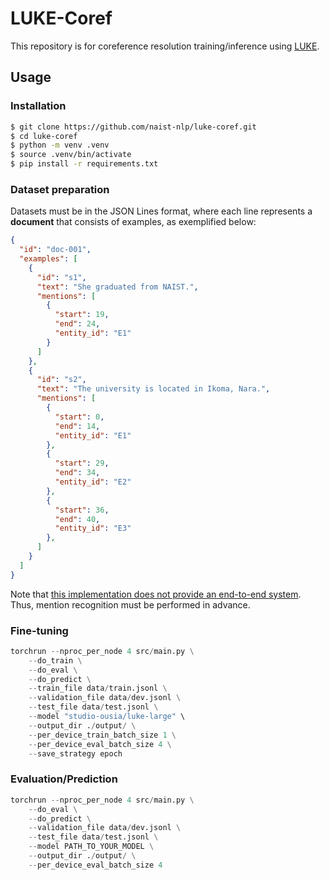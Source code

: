 # LUKE-Coref

This repository is for coreference resolution training/inference using [LUKE](https://github.com/studio-ousia/luke).

## Usage

### Installation

```sh
$ git clone https://github.com/naist-nlp/luke-coref.git
$ cd luke-coref
$ python -m venv .venv
$ source .venv/bin/activate
$ pip install -r requirements.txt
```

### Dataset preparation

Datasets must be in the JSON Lines format, where each line represents a **document** that consists of examples, as exemplified below:

```json
{
  "id": "doc-001",
  "examples": [
    {
      "id": "s1",
      "text": "She graduated from NAIST.",
      "mentions": [
        {
          "start": 19,
          "end": 24,
          "entity_id": "E1"
        }
      ]
    },
    {
      "id": "s2",
      "text": "The university is located in Ikoma, Nara.",
      "mentions": [
        {
          "start": 0,
          "end": 14,
          "entity_id": "E1"
        },
        {
          "start": 29,
          "end": 34,
          "entity_id": "E2"
        },
        {
          "start": 36,
          "end": 40,
          "entity_id": "E3"
        },
      ]
    }
  ]
}
```

Note that <ins>this implementation does not provide an end-to-end system</ins>. Thus, mention recognition must be performed in advance.

### Fine-tuning

```py
torchrun --nproc_per_node 4 src/main.py \
    --do_train \
    --do_eval \
    --do_predict \
    --train_file data/train.jsonl \
    --validation_file data/dev.jsonl \
    --test_file data/test.jsonl \
    --model "studio-ousia/luke-large" \
    --output_dir ./output/ \
    --per_device_train_batch_size 1 \
    --per_device_eval_batch_size 4 \
    --save_strategy epoch
```

### Evaluation/Prediction

```py
torchrun --nproc_per_node 4 src/main.py \
    --do_eval \
    --do_predict \
    --validation_file data/dev.jsonl \
    --test_file data/test.jsonl \
    --model PATH_TO_YOUR_MODEL \
    --output_dir ./output/ \
    --per_device_eval_batch_size 4
```
